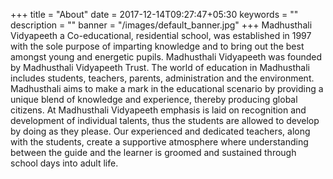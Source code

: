 +++
title =  "About"
date = 2017-12-14T09:27:47+05:30
keywords = ""
description = ""
banner = "/images/default_banner.jpg"
+++
Madhusthali Vidyapeeth a Co-educational, residential school, was established in 1997 with the sole purpose of imparting knowledge and to bring out the best amongst young and energetic pupils. Madhusthali Vidyapeeth was founded by Madhusthali Vidyapeeth Trust. The world of education in Madhusthali includes students, teachers, parents, administration and the environment. Madhusthali aims to make a mark in the educational scenario by providing a unique blend of knowledge and experience, thereby producing global citizens. At Madhusthali Vidyapeeth emphasis is laid on recognition and development of individual talents, thus the students are allowed to develop by doing as they please. Our experienced and dedicated teachers, along with the students, create a supportive atmosphere where understanding between the guide and the learner is groomed and sustained through school days into adult life. 
